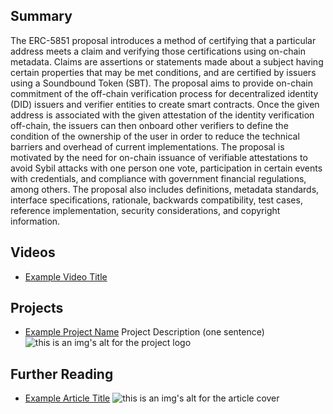 ## Summary

The ERC-5851 proposal introduces a method of certifying that a particular address meets a claim and verifying those certifications using on-chain metadata. Claims are assertions or statements made about a subject having certain properties that may be met conditions, and are certified by issuers using a Soundbound Token (SBT). The proposal aims to provide on-chain commitment of the off-chain verification process for decentralized identity (DID) issuers and verifier entities to create smart contracts. Once the given address is associated with the given attestation of the identity verification off-chain, the issuers can then onboard other verifiers to define the condition of the ownership of the user in order to reduce the technical barriers and overhead of current implementations. The proposal is motivated by the need for on-chain issuance of verifiable attestations to avoid Sybil attacks with one person one vote, participation in certain events with credentials, and compliance with government financial regulations, among others. The proposal also includes definitions, metadata standards, interface specifications, rationale, backwards compatibility, test cases, reference implementation, security considerations, and copyright information.

## Videos

- [Example Video Title](https://www.youtube.com/watch?v=TDGq4aeevgY)

## Projects

- [Example Project Name](https://xxxx.xxx/xxxxx) Project Description (one sentence) ![this is an img's alt for the project logo](https://xxxx.xxx/project-logo.xxx)

## Further Reading

- [Example Article Title](https://xxxx.xxx/xxxxx) ![this is an img's alt for the article cover](https://xxxx.xxx/article-cover.xxx)
